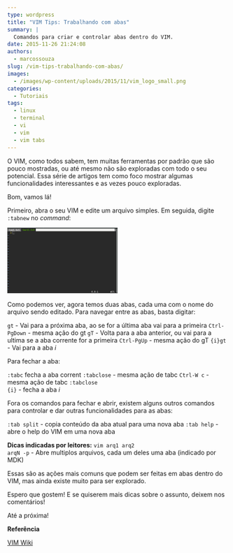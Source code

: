 ```yaml
---
type: wordpress
title: "VIM Tips: Trabalhando com abas"
summary: |
  Comandos para criar e controlar abas dentro do VIM.
date: 2015-11-26 21:24:08
authors:
  - marcossouza
slug: /vim-tips-trabalhando-com-abas/
images:
  - /images/wp-content/uploads/2015/11/vim_logo_small.png
categories:
  - Tutoriais
tags:
  - linux
  - terminal
  - vi
  - vim
  - vim tabs
---
```


O VIM, como todos sabem, tem muitas ferramentas por padrão que são pouco mostradas, ou até mesmo não são exploradas com todo o seu potencial. Essa série de artigos tem como foco mostrar algumas funcionalidades interessantes e as vezes pouco exploradas.

<!--more-->

Bom, vamos lá!

Primeiro, abra o seu VIM e edite um arquivo simples. Em seguida, digite <code>:tabnew</code> no <em>command</em>:

<a href="/images/wp-content/uploads/2015/11/Screenshot-from-2015-11-24-23-37-10.png"><img class="aligncenter" src="/images/wp-content/uploads/2015/11/Screenshot-from-2015-11-24-23-37-10.png" alt="VIM Tabs" width="50%" height="50%" /></a>

Como podemos ver, agora temos duas abas, cada uma com o nome do arquivo sendo editado. Para navegar entre as abas, basta digitar:

<code>gt</code> - Vai para a próxima aba, ao se for a última aba vai para a primeira
<code>Ctrl-PgDown</code> - mesma ação do gt
<code>gT</code> - Volta para a aba anterior, ou vai para a ultima se a aba corrente for a primeira
<code>Ctrl-PgUp</code> - mesma ação do gT
<code>{i}gt</code> - Vai para a aba <em>i</em>

Para fechar a aba:

<code>:tabc</code> fecha a aba corrent
<code>:tabclose</code> - mesma ação de tabc
<code>Ctrl-W c</code> - mesma ação de tabc
<code>:tabclose {i}</code> - fecha a aba <em>i</em>

Fora os comandos para fechar e abrir, existem alguns outros comandos para controlar e dar outras funcionalidades para as abas:

<code>:tab split</code> - copia conteúdo da aba atual para uma nova aba
<code>:tab help</code> - abre o help do VIM em uma nova aba

<strong>Dicas indicadas por leitores:</strong>
<code>vim arq1 arq2 arqN -p</code> - Abre multiplos arquivos, cada um deles uma aba (indicado por MDK)

Essas são as ações mais comuns que podem ser feitas em abas dentro do VIM, mas ainda existe muito para ser explorado.

Espero que gostem! E se quiserem mais dicas sobre o assunto, deixem nos comentários!

Até a próxima!

<strong>Referência</strong>

<a href="http://vim.wikia.com/wiki/Using_tab_pages" target="_blank">VIM Wiki</a>

